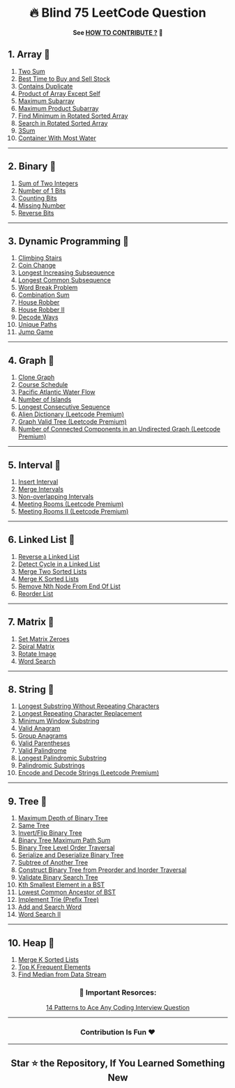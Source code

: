 <h1 align=center> 🔥 Blind 75 LeetCode Question </h1> 

<div align=center>

__See [HOW TO CONTRIBUTE ?](./CONTRIBUTING.md) 💖__

</div>

## 1. Array 👀

1.  [Two Sum](https://leetcode.com/problems/two-sum/)
2.  [Best Time to Buy and Sell Stock](https://leetcode.com/problems/best-time-to-buy-and-sell-stock/)
3.  [Contains Duplicate](https://leetcode.com/problems/contains-duplicate/)
4.  [Product of Array Except Self](https://leetcode.com/problems/product-of-array-except-self/)
5.  [Maximum Subarray](https://leetcode.com/problems/maximum-subarray/)
6.  [Maximum Product Subarray](https://leetcode.com/problems/maximum-product-subarray/)
7.  [Find Minimum in Rotated Sorted Array](https://leetcode.com/problems/find-minimum-in-rotated-sorted-array/)
8.  [Search in Rotated Sorted Array](https://leetcode.com/problems/search-in-rotated-sorted-array/)
9.  [3Sum](https://leetcode.com/problems/3sum/)
10.  [Container With Most Water](https://leetcode.com/problems/container-with-most-water/)

---

## 2. Binary 👀

1.  [Sum of Two Integers](https://leetcode.com/problems/sum-of-two-integers/)
2.  [Number of 1 Bits](https://leetcode.com/problems/number-of-1-bits/)
3.  [Counting Bits](https://leetcode.com/problems/counting-bits/)
4.  [Missing Number](https://leetcode.com/problems/missing-number/)
5.  [Reverse Bits](https://leetcode.com/problems/reverse-bits/)

---

## 3. Dynamic Programming 👀

1.  [Climbing Stairs](https://leetcode.com/problems/climbing-stairs/)
2.  [Coin Change](https://leetcode.com/problems/coin-change/)
3.  [Longest Increasing Subsequence](https://leetcode.com/problems/longest-increasing-subsequence/)
4.  [Longest Common Subsequence](https://leetcode.com/problems/longest-common-subsequence/)
5.  [Word Break Problem](https://leetcode.com/problems/word-break/)
6.  [Combination Sum](https://leetcode.com/problems/combination-sum-iv/)
7.  [House Robber](https://leetcode.com/problems/house-robber/)
8.  [House Robber II](https://leetcode.com/problems/house-robber-ii/)
9.  [Decode Ways](https://leetcode.com/problems/decode-ways/)
10.  [Unique Paths](https://leetcode.com/problems/unique-paths/)
11.  [Jump Game](https://leetcode.com/problems/jump-game/)

---

## 4. Graph 👀

1.  [Clone Graph](https://leetcode.com/problems/clone-graph/)
2.  [Course Schedule](https://leetcode.com/problems/course-schedule/)
3.  [Pacific Atlantic Water Flow](https://leetcode.com/problems/pacific-atlantic-water-flow/)
4.  [Number of Islands](https://leetcode.com/problems/number-of-islands/)
5.  [Longest Consecutive Sequence](https://leetcode.com/problems/longest-consecutive-sequence/)
6.  [Alien Dictionary (Leetcode Premium)](https://leetcode.com/problems/alien-dictionary/)
7.  [Graph Valid Tree (Leetcode Premium)](https://leetcode.com/problems/graph-valid-tree/)
8.  [Number of Connected Components in an Undirected Graph (Leetcode Premium)](https://leetcode.com/problems/number-of-connected-components-in-an-undirected-graph/)

---

## 5. Interval 👀

1.  [Insert Interval](https://leetcode.com/problems/insert-interval/)
2.  [Merge Intervals](https://leetcode.com/problems/merge-intervals/)
3.  [Non-overlapping Intervals](https://leetcode.com/problems/non-overlapping-intervals/)
4.  [Meeting Rooms (Leetcode Premium)](https://leetcode.com/problems/meeting-rooms/)
5.  [Meeting Rooms II (Leetcode Premium)](https://leetcode.com/problems/meeting-rooms-ii/)

---

## 6. Linked List 👀

1.  [Reverse a Linked List](https://leetcode.com/problems/reverse-linked-list/)
2.  [Detect Cycle in a Linked List](https://leetcode.com/problems/linked-list-cycle/)
3.  [Merge Two Sorted Lists](https://leetcode.com/problems/merge-two-sorted-lists/)
4.  [Merge K Sorted Lists](https://leetcode.com/problems/merge-k-sorted-lists/)
5.  [Remove Nth Node From End Of List](https://leetcode.com/problems/remove-nth-node-from-end-of-list/)
6.  [Reorder List](https://leetcode.com/problems/reorder-list/)

---

## 7. Matrix 👀

1.  [Set Matrix Zeroes](https://leetcode.com/problems/set-matrix-zeroes/)
2.  [Spiral Matrix](https://leetcode.com/problems/spiral-matrix/)
3.  [Rotate Image](https://leetcode.com/problems/rotate-image/)
4.  [Word Search](https://leetcode.com/problems/word-search/)

---

## 8. String 👀

1.  [Longest Substring Without Repeating Characters](https://leetcode.com/problems/longest-substring-without-repeating-characters/)
2.  [Longest Repeating Character Replacement](https://leetcode.com/problems/longest-repeating-character-replacement/)
3.  [Minimum Window Substring](https://leetcode.com/problems/minimum-window-substring/)
4.  [Valid Anagram](https://leetcode.com/problems/valid-anagram/)
5.  [Group Anagrams](https://leetcode.com/problems/group-anagrams/)
6.  [Valid Parentheses](https://leetcode.com/problems/valid-parentheses/)
7.  [Valid Palindrome](https://leetcode.com/problems/valid-palindrome/)
8.  [Longest Palindromic Substring](https://leetcode.com/problems/longest-palindromic-substring/)
9.  [Palindromic Substrings](https://leetcode.com/problems/palindromic-substrings/)
10.  [Encode and Decode Strings (Leetcode Premium)](https://leetcode.com/problems/encode-and-decode-strings/)

---

## 9. Tree 👀
1.  [Maximum Depth of Binary Tree](https://leetcode.com/problems/maximum-depth-of-binary-tree/)
2.  [Same Tree](https://leetcode.com/problems/same-tree/)
3.  [Invert/Flip Binary Tree](https://leetcode.com/problems/invert-binary-tree/)
4.  [Binary Tree Maximum Path Sum](https://leetcode.com/problems/binary-tree-maximum-path-sum/)
5.  [Binary Tree Level Order Traversal](https://leetcode.com/problems/binary-tree-level-order-traversal/)
6.  [Serialize and Deserialize Binary Tree](https://leetcode.com/problems/serialize-and-deserialize-binary-tree/)
7.  [Subtree of Another Tree](https://leetcode.com/problems/subtree-of-another-tree/)
8.  [Construct Binary Tree from Preorder and Inorder Traversal](https://leetcode.com/problems/construct-binary-tree-from-preorder-and-inorder-traversal/)
9.  [Validate Binary Search Tree](https://leetcode.com/problems/validate-binary-search-tree/)
10.  [Kth Smallest Element in a BST](https://leetcode.com/problems/kth-smallest-element-in-a-bst/)
11.  [Lowest Common Ancestor of BST](https://leetcode.com/problems/lowest-common-ancestor-of-a-binary-search-tree/)
12.  [Implement Trie (Prefix Tree)](https://leetcode.com/problems/implement-trie-prefix-tree/)
13.  [Add and Search Word](https://leetcode.com/problems/add-and-search-word-data-structure-design/)
14.  [Word Search II](https://leetcode.com/problems/word-search-ii/)

---

## 10. Heap 👀

1.  [Merge K Sorted Lists](https://leetcode.com/problems/merge-k-sorted-lists/)
2.  [Top K Frequent Elements](https://leetcode.com/problems/top-k-frequent-elements/)
3.  [Find Median from Data Stream](https://leetcode.com/problems/find-median-from-data-stream/)

<h3 align=center> 📌 Important Resorces: </h3>

<div align=center>

[14 Patterns to Ace Any Coding Interview Question](https://hackernoon.com/14-patterns-to-ace-any-coding-interview-question-c5bb3357f6ed)

</div>

---

<h3 align=center> Contribution Is Fun ❤️ </h3>

---

<h2 align=center> Star ⭐ the Repository, If You Learned Something New </h2>